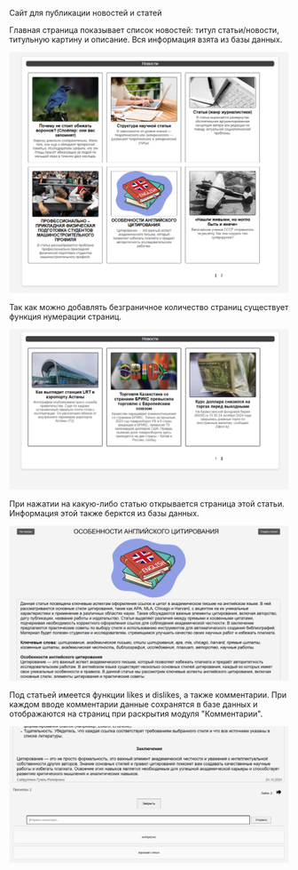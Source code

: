   Сайт для публикации новостей и статей

Главная страница показывает список новостей: титул статьи/новости, титульную картину и описание. Вся информация взята из базы данных.

![Homepage Screenshot](screenshots/main_page.png)

Так как можно добавлять безграничное количество страниц существует функция нумерации страниц.

![Pagination Screenshot](screenshots/main_page_page_2.png)

При нажатии на какую-либо статью открывается страница этой статьи. Информация этой также берктся из базы данных.

![Articlepage Screenshot](screenshots/info_page.png)

Под статьей имеется функции likes и dislikes, а также комментарии. При каждом вводе комментарии данные сохранятся в базе данных и отображаются на страниц при раскрытия модуля "Комментарии".


![Commentslikesanddislikes Screenshot](screenshots/likes_views_comments.png)
